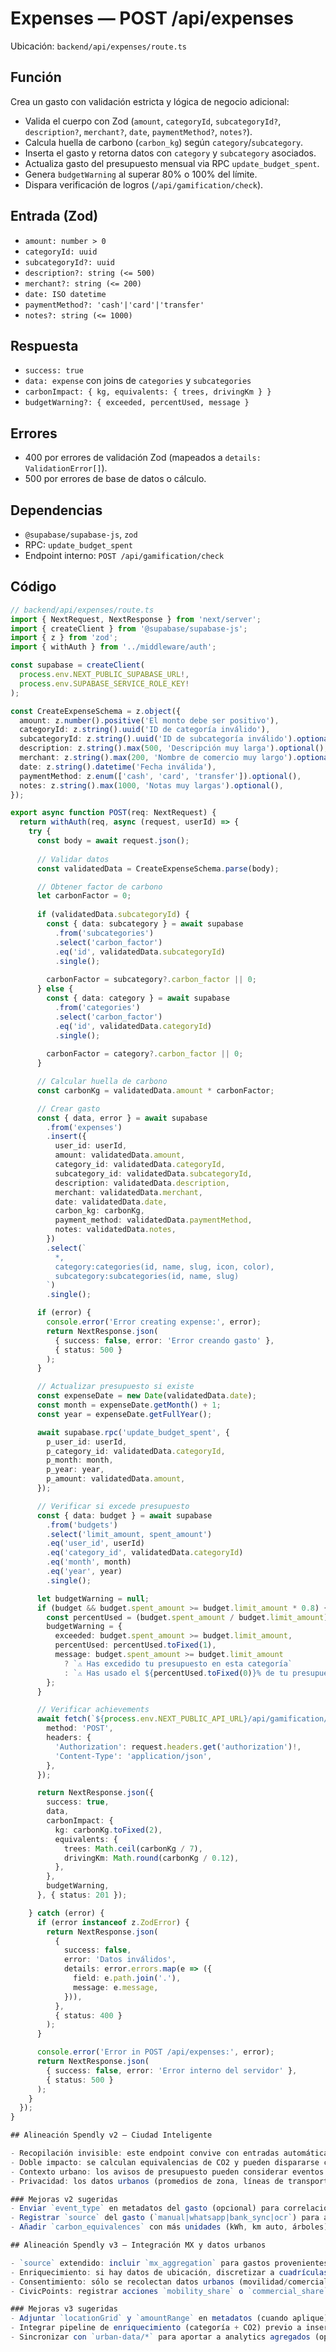 # Expenses — POST /api/expenses

Ubicación: `backend/api/expenses/route.ts`

## Función

Crea un gasto con validación estricta y lógica de negocio adicional:
- Valida el cuerpo con Zod (`amount`, `categoryId`, `subcategoryId?`, `description?`, `merchant?`, `date`, `paymentMethod?`, `notes?`).
- Calcula huella de carbono (`carbon_kg`) según `category`/`subcategory`.
- Inserta el gasto y retorna datos con `category` y `subcategory` asociados.
- Actualiza gasto del presupuesto mensual via RPC `update_budget_spent`.
- Genera `budgetWarning` al superar 80% o 100% del límite.
- Dispara verificación de logros (`/api/gamification/check`).

## Entrada (Zod)

- `amount: number > 0`
- `categoryId: uuid`
- `subcategoryId?: uuid`
- `description?: string (<= 500)`
- `merchant?: string (<= 200)`
- `date: ISO datetime`
- `paymentMethod?: 'cash'|'card'|'transfer'`
- `notes?: string (<= 1000)`

## Respuesta

- `success: true`
- `data: expense` con joins de `categories` y `subcategories`
- `carbonImpact: { kg, equivalents: { trees, drivingKm } }`
- `budgetWarning?: { exceeded, percentUsed, message }`

## Errores

- 400 por errores de validación Zod (mapeados a `details: ValidationError[]`).
- 500 por errores de base de datos o cálculo.

## Dependencias

- `@supabase/supabase-js`, `zod`
- RPC: `update_budget_spent`
- Endpoint interno: `POST /api/gamification/check`

## Código

```typescript
// backend/api/expenses/route.ts
import { NextRequest, NextResponse } from 'next/server';
import { createClient } from '@supabase/supabase-js';
import { z } from 'zod';
import { withAuth } from '../middleware/auth';

const supabase = createClient(
  process.env.NEXT_PUBLIC_SUPABASE_URL!,
  process.env.SUPABASE_SERVICE_ROLE_KEY!
);

const CreateExpenseSchema = z.object({
  amount: z.number().positive('El monto debe ser positivo'),
  categoryId: z.string().uuid('ID de categoría inválido'),
  subcategoryId: z.string().uuid('ID de subcategoría inválido').optional(),
  description: z.string().max(500, 'Descripción muy larga').optional(),
  merchant: z.string().max(200, 'Nombre de comercio muy largo').optional(),
  date: z.string().datetime('Fecha inválida'),
  paymentMethod: z.enum(['cash', 'card', 'transfer']).optional(),
  notes: z.string().max(1000, 'Notas muy largas').optional(),
});

export async function POST(req: NextRequest) {
  return withAuth(req, async (request, userId) => {
    try {
      const body = await request.json();
      
      // Validar datos
      const validatedData = CreateExpenseSchema.parse(body);

      // Obtener factor de carbono
      let carbonFactor = 0;
      
      if (validatedData.subcategoryId) {
        const { data: subcategory } = await supabase
          .from('subcategories')
          .select('carbon_factor')
          .eq('id', validatedData.subcategoryId)
          .single();
        
        carbonFactor = subcategory?.carbon_factor || 0;
      } else {
        const { data: category } = await supabase
          .from('categories')
          .select('carbon_factor')
          .eq('id', validatedData.categoryId)
          .single();
        
        carbonFactor = category?.carbon_factor || 0;
      }

      // Calcular huella de carbono
      const carbonKg = validatedData.amount * carbonFactor;

      // Crear gasto
      const { data, error } = await supabase
        .from('expenses')
        .insert({
          user_id: userId,
          amount: validatedData.amount,
          category_id: validatedData.categoryId,
          subcategory_id: validatedData.subcategoryId,
          description: validatedData.description,
          merchant: validatedData.merchant,
          date: validatedData.date,
          carbon_kg: carbonKg,
          payment_method: validatedData.paymentMethod,
          notes: validatedData.notes,
        })
        .select(`
          *,
          category:categories(id, name, slug, icon, color),
          subcategory:subcategories(id, name, slug)
        `)
        .single();

      if (error) {
        console.error('Error creating expense:', error);
        return NextResponse.json(
          { success: false, error: 'Error creando gasto' },
          { status: 500 }
        );
      }

      // Actualizar presupuesto si existe
      const expenseDate = new Date(validatedData.date);
      const month = expenseDate.getMonth() + 1;
      const year = expenseDate.getFullYear();

      await supabase.rpc('update_budget_spent', {
        p_user_id: userId,
        p_category_id: validatedData.categoryId,
        p_month: month,
        p_year: year,
        p_amount: validatedData.amount,
      });

      // Verificar si excede presupuesto
      const { data: budget } = await supabase
        .from('budgets')
        .select('limit_amount, spent_amount')
        .eq('user_id', userId)
        .eq('category_id', validatedData.categoryId)
        .eq('month', month)
        .eq('year', year)
        .single();

      let budgetWarning = null;
      if (budget && budget.spent_amount >= budget.limit_amount * 0.8) {
        const percentUsed = (budget.spent_amount / budget.limit_amount) * 100;
        budgetWarning = {
          exceeded: budget.spent_amount >= budget.limit_amount,
          percentUsed: percentUsed.toFixed(1),
          message: budget.spent_amount >= budget.limit_amount
            ? `⚠️ Has excedido tu presupuesto en esta categoría`
            : `⚠️ Has usado el ${percentUsed.toFixed(0)}% de tu presupuesto`,
        };
      }

      // Verificar achievements
      await fetch(`${process.env.NEXT_PUBLIC_API_URL}/api/gamification/check`, {
        method: 'POST',
        headers: {
          'Authorization': request.headers.get('authorization')!,
          'Content-Type': 'application/json',
        },
      });

      return NextResponse.json({
        success: true,
        data,
        carbonImpact: {
          kg: carbonKg.toFixed(2),
          equivalents: {
            trees: Math.ceil(carbonKg / 7),
            drivingKm: Math.round(carbonKg / 0.12),
          },
        },
        budgetWarning,
      }, { status: 201 });

    } catch (error) {
      if (error instanceof z.ZodError) {
        return NextResponse.json(
          { 
            success: false,
            error: 'Datos inválidos', 
            details: error.errors.map(e => ({
              field: e.path.join('.'),
              message: e.message,
            })),
          },
          { status: 400 }
        );
      }

      console.error('Error in POST /api/expenses:', error);
      return NextResponse.json(
        { success: false, error: 'Error interno del servidor' },
        { status: 500 }
      );
    }
  });
}

## Alineación Spendly v2 — Ciudad Inteligente

- Recopilación invisible: este endpoint convive con entradas automáticas por WhatsApp Bot, sincronización bancaria (mock) y OCR de tickets.
- Doble impacto: se calculan equivalencias de CO2 y pueden dispararse consejos de movilidad (ej. transporte público vs ride-hailing) mediante notificaciones.
- Contexto urbano: los avisos de presupuesto pueden considerar eventos de ciudad (picos de transporte, festividades) para recomendaciones más útiles.
- Privacidad: los datos urbanos (promedios de zona, líneas de transporte) se usan solo para enriquecer sugerencias y nunca exponen información personal.

### Mejoras v2 sugeridas
- Enviar `event_type` en metadatos del gasto (opcional) para correlacionar con patrones urbanos.
- Registrar `source` del gasto (`manual|whatsapp|bank_sync|ocr`) para analítica de fricción.
- Añadir `carbon_equivalences` con más unidades (kWh, km auto, árboles) y comparativa vs promedio urbano.

## Alineación Spendly v3 — Integración MX y datos urbanos

- `source` extendido: incluir `mx_aggregation` para gastos provenientes de sincronización bancaria real (MX).
- Enriquecimiento: si hay datos de ubicación, discretizar a cuadrículas (500m) y usar rangos de monto para proteger privacidad en recolección urbana.
- Consentimiento: sólo se recolectan datos urbanos (movilidad/comercial) si el usuario tiene opt-in activo.
- CivicPoints: registrar acciones `mobility_share` o `commercial_share` para otorgar puntos al usuario.

### Mejoras v3 sugeridas
- Adjuntar `locationGrid` y `amountRange` en metadatos (cuando aplique).
- Integrar pipeline de enriquecimiento (categoría + CO2) previo a inserción desde MX.
- Sincronizar con `urban-data/*` para aportar a analytics agregados (opt-in).